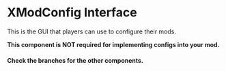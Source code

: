 # XModConfig Interface

This is the GUI that players can use to configure their mods.

**This component is NOT required for implementing configs into your mod.**

#### Check the branches for the other components.